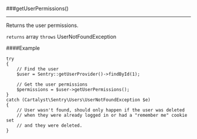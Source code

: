 <a id="getUserPermissions"></a>
###getUserPermissions()

----------

Returns the user permissions.

`returns` array
`throws`  UserNotFoundException

####Example

	try
	{
		// Find the user
		$user = Sentry::getUserProvider()->findById(1);

		// Get the user permissions
		$permissions = $user->getUserPermissions();
	}
	catch (Cartalyst\Sentry\Users\UserNotFoundException $e)
	{
		// User wasn't found, should only happen if the user was deleted
		// when they were already logged in or had a "remember me" cookie set
		// and they were deleted.
	}
